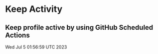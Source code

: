 # Keep Activity 
Keep profile active by using GitHub Scheduled Actions
--- 
Wed Jul  5 01:56:59 UTC 2023